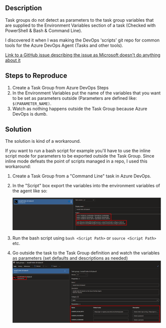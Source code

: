 ## Description

Task groups do not detect as parameters to the task group variables that are supplied to the Environment Variables section of a task (Checked with PowerShell & Bash & Command Line).

I discovered it when I was making the DevOps 'scripts' git repo for common tools for the Azure DevOps Agent (Tasks and other tools).

[Link to a GitHub issue describing the issue as Microsoft doesn't do anything about it](https://github.com/MicrosoftDocs/azure-devops-docs/issues/3355)

## Steps to Reproduce
1. Create a Task Group from Azure DevOps Steps
2. In the Environment Variables put the name of the variables that you want to be set as parameters outside (Parameters are defined like: `$(PARAMETER_NAME)`.
3. Watch as nothing happens outside the Task Group because Azure DevOps is dumb.

## Solution
The solution is kind of a workaround.

If you want to run a bash script for example you'll have to use the inline script mode for parameters to be exported outside the Task Group.
Since inline mode defeats the point of scripts managed in a repo, I used this workaround:

1. Create a Task Group from a "Command Line" task in Azure DevOps.
2. In the "Script" box export the variables into the environment variables of the agent like so:
	
	![](Task%20Group%20for%20Bash%20scripts%202.png)

3. Run the bash script using `bash <Script Path>` or `source <Script Path>` etc.
4. Go outside the task to the Task Group definition and watch the variables as parameters (set defaults and descriptions as needed)
	![](Task%20Group%20for%20Bash%20scripts%201.png)

